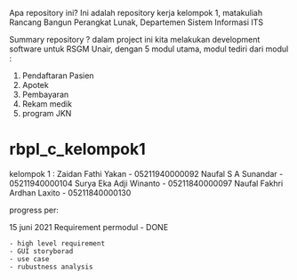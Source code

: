 Apa repository ini?
  Ini adalah repository kerja kelompok 1, matakuliah Rancang Bangun Perangkat Lunak, Departemen Sistem Informasi ITS

Summary repository ?
  dalam project ini kita melakukan development software untuk RSGM Unair, dengan 5 modul utama,
  modul tediri dari modul :
  
  1. Pendaftaran Pasien
  2. Apotek
  4. Pembayaran
  3. Rekam medik
  5. program JKN
  
  
# rbpl_c_kelompok1
kelompok 1 :
Zaidan Fathi Yakan - 05211940000092
Naufal S A Sunandar - 05211940000104
Surya Eka Adji Winanto - 05211840000097
Naufal Fakhri Ardhan Laxito - 05211840000130	


progress per:

15 juni 2021
  Requirement permodul - DONE
    
    - high level requirement
    - GUI storyborad
    - use case
    - rubustness analysis
    
  


